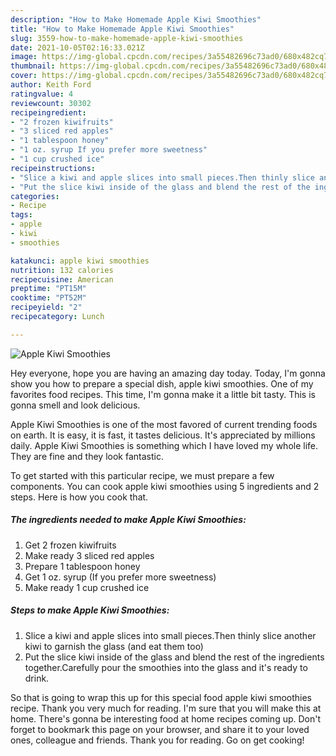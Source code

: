 ```yaml
---
description: "How to Make Homemade Apple Kiwi Smoothies"
title: "How to Make Homemade Apple Kiwi Smoothies"
slug: 3559-how-to-make-homemade-apple-kiwi-smoothies
date: 2021-10-05T02:16:33.021Z
image: https://img-global.cpcdn.com/recipes/3a55482696c73ad0/680x482cq70/apple-kiwi-smoothies-recipe-main-photo.jpg
thumbnail: https://img-global.cpcdn.com/recipes/3a55482696c73ad0/680x482cq70/apple-kiwi-smoothies-recipe-main-photo.jpg
cover: https://img-global.cpcdn.com/recipes/3a55482696c73ad0/680x482cq70/apple-kiwi-smoothies-recipe-main-photo.jpg
author: Keith Ford
ratingvalue: 4
reviewcount: 30302
recipeingredient:
- "2 frozen kiwifruits"
- "3 sliced red apples"
- "1 tablespoon honey"
- "1 oz. syrup If you prefer more sweetness"
- "1 cup crushed ice"
recipeinstructions:
- "Slice a kiwi and apple slices into small pieces.Then thinly slice another kiwi to garnish the glass (and eat them too)"
- "Put the slice kiwi inside of the glass and blend the rest of the ingredients together.Carefully pour the smoothies into the glass and it&#39;s ready to drink."
categories:
- Recipe
tags:
- apple
- kiwi
- smoothies

katakunci: apple kiwi smoothies 
nutrition: 132 calories
recipecuisine: American
preptime: "PT15M"
cooktime: "PT52M"
recipeyield: "2"
recipecategory: Lunch

---
```



![Apple Kiwi Smoothies](https://img-global.cpcdn.com/recipes/3a55482696c73ad0/680x482cq70/apple-kiwi-smoothies-recipe-main-photo.jpg)

Hey everyone, hope you are having an amazing day today. Today, I'm gonna show you how to prepare a special dish, apple kiwi smoothies. One of my favorites food recipes. This time, I'm gonna make it a little bit tasty. This is gonna smell and look delicious.

Apple Kiwi Smoothies is one of the most favored of current trending foods on earth. It is easy, it is fast, it tastes delicious. It's appreciated by millions daily. Apple Kiwi Smoothies is something which I have loved my whole life. They are fine and they look fantastic.




To get started with this particular recipe, we must prepare a few components. You can cook apple kiwi smoothies using 5 ingredients and 2 steps. Here is how you cook that.

<!--inarticleads1-->

##### The ingredients needed to make Apple Kiwi Smoothies:

1. Get 2 frozen kiwifruits
1. Make ready 3 sliced red apples
1. Prepare 1 tablespoon honey
1. Get 1 oz. syrup (If you prefer more sweetness)
1. Make ready 1 cup crushed ice




<!--inarticleads2-->

##### Steps to make Apple Kiwi Smoothies:

1. Slice a kiwi and apple slices into small pieces.Then thinly slice another kiwi to garnish the glass (and eat them too)
1. Put the slice kiwi inside of the glass and blend the rest of the ingredients together.Carefully pour the smoothies into the glass and it&#39;s ready to drink.




So that is going to wrap this up for this special food apple kiwi smoothies recipe. Thank you very much for reading. I'm sure that you will make this at home. There's gonna be interesting food at home recipes coming up. Don't forget to bookmark this page on your browser, and share it to your loved ones, colleague and friends. Thank you for reading. Go on get cooking!
